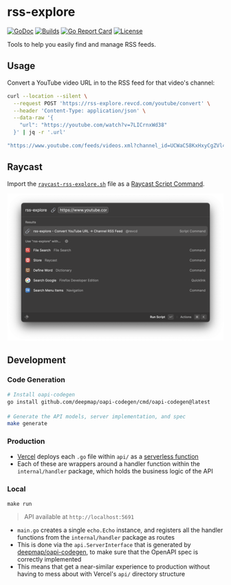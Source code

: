 # rss-explore

[![GoDoc](https://img.shields.io/badge/go-documentation-blue.svg?style=flat-square)](https://pkg.go.dev/github.com/revett/rss-explore)
[![Builds](https://img.shields.io/github/checks-status/revett/rss-explore/main?label=build&style=flat-square)](https://github.com/revett/rss-explore/actions?query=branch%3Amain)
[![Go Report Card](https://goreportcard.com/badge/github.com/revett/rss-explore?style=flat-square)](https://goreportcard.com/report/github.com/revett/rss-explore)
[![License](https://img.shields.io/badge/license-mit-blue.svg?style=flat-square)](https://github.com/revett/rss-explore/blob/main/LICENSE)

Tools to help you easily find and manage RSS feeds.

## Usage

Convert a YouTube video URL in to the RSS feed for that video's channel:

```bash
curl --location --silent \
  --request POST 'https://rss-explore.revcd.com/youtube/convert' \
  --header 'Content-Type: application/json' \
  --data-raw '{
    "url": "https://youtube.com/watch?v=7LICrnxWd38"
  }' | jq -r '.url'
```

```bash
"https://www.youtube.com/feeds/videos.xml?channel_id=UCWaC58KxHxyCgZVl4cRDxSg"
```

## Raycast

Import the [`raycast-rss-explore.sh`](./raycast-rss-explore.sh) file as a
[Raycast Script Command](https://github.com/raycast/script-commands).

![Screenshot of the Raycast Script Command](./assets/raycast_screenshot.png)

## Development

### Code Generation

```bash
# Install oapi-codegen
go install github.com/deepmap/oapi-codegen/cmd/oapi-codegen@latest

# Generate the API models, server implementation, and spec
make generate
```

### Production

- [Vercel](https://github.com/vercel/vercel) deploys each `.go` file within
  `api/` as a
  [serverless function](https://vercel.com/docs/concepts/functions/serverless-functions/runtimes/go)
- Each of these are wrappers around a handler function within the
  `internal/handler` package, which holds the business logic of the API

### Local

```
make run
```

> API available at `http://localhost:5691`

- `main.go` creates a single `echo.Echo` instance, and registers all the handler
  functions from the `internal/handler` package as routes
- This is done via the `api.ServerInterface` that is generated by
  [deepmap/oapi-codegen](https://github.com/deepmap/oapi-codegen), to make sure that the
  OpenAPI spec is correctly implemented
- This means that get a near-similar experience to production without having to
  mess about with Vercel's `api/` directory structure
